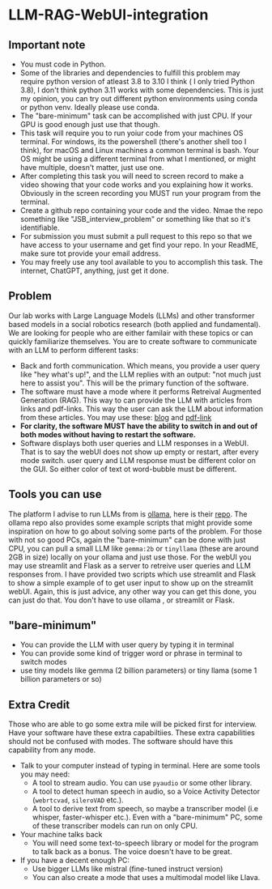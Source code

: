 # LLM-RAG-WebUI-integration

## Important note
* You must code in Python.
* Some of the libraries and dependencies to fulfill this problem may require python version of atleast 3.8 to 3.10 I think ( I only tried Python 3.8), I don't think python 3.11 works with some dependencies. This is just my opinion, you can try out different python environments using conda or python venv. Ideally please use conda.
* The "bare-minimum" task can be accomplished with just CPU. If your GPU is good enough just use that though.
* This task will require you to run yoiur code from your machines OS terminal. For windows, its the powershell (there's another shell too I think), for macOS and Linux machines a common terminal is bash. Your OS might be using a different terminal from what I mentioned, or might have multiple, doesn't matter, just use one.
* After completing this task you will need to screen record to make a video showing that your code works and you explaining how it works. Obviously in the screen recording you MUST run your program from the terminal.
* Create a github repo containing your code and the video. Nmae the repo something like "JSB_interview_problem" or something like that so it's identifiable.
* For submission you must submit a pull request to this repo so that we have access to your username and get find your repo. In your ReadME,  make sure tot provide your email address.
* You may freely use any tool available to you to accomplish this task. The internet, ChatGPT, anything, just get it done.
  

## Problem
Our lab works with Large Language Models (LLMs) and other transformer based models in a social robotics research (both applied and fundamental). We are looking for people who are either familair with these topics or can quickly familiarize themselves. You are to create software to communicate with an LLM to perform different tasks:
* Back and forth communication. Which means, you provide a user query like "hey what's up!", and the LLM replies with an output: "not much just here to assist you". This will be the primary function of the software.
* The software must have a mode where it performs Retreival Augmented Generation (RAG). This way to can provide the LLM with articles from links and pdf-links. This way the user can ask the LLM about information from these articles. You may use these: [blog](https://ollama.com/blog/run-llama2-uncensored-locally) and [pdf-link](https://d18rn0p25nwr6d.cloudfront.net/CIK-0001813756/975b3e9b-268e-4798-a9e4-2a9a7c92dc10.pdf)
* **For clarity, the software MUST have the ability to switch in and out of both modes without having to restart the software.**
* Software displays both user queries and LLM responses in a WebUI. That is to say the webUI does not show up empty or restart, after every mode switch. user query and LLM response must be different color on the GUI. So either color of text ot word-bubble must be different.

## Tools you can use
The platform I advise to run LLMs from is [ollama](https://ollama.com/), here is their [repo](https://github.com/ollama/ollama). The ollama repo also provides some example scripts that might provide some inspiration on how to go about solving some parts of the problem.
For those with not so good PCs, again the "bare-minimum" can be done with just CPU, you can pull a small LLM like `gemma:2b` or `tinyllama` (these are around 2GB in size) locally on your ollama and just use those. For the webUI you may use streamlit and Flask as a server to retreive user queries and LLM responses from. I have provided two scripts which use streamlit and Flask to show a simple example of to get user input to show up on the streamlit webUI. Again, this is just advice, any other way you can get this done, you can just do that. You don't have to use ollama , or streamlit or Flask.

## "bare-minimum"
* You can provide the LLM with user query by typing it in terminal
* You can provide some kind of trigger word or phrase in terminal to switch modes
* use tiny models like gemma (2 billion parameters) or tiny llama (some 1 billion parameters or so)


## Extra Credit
Those who are able to go some extra mile will be picked first for interview. Have your software have these extra capabiltiies. These extra capabilities should not be confused with modes. The software should have this capability from any mode.

* Talk to your computer instead of typing in terminal. Here are some tools you may need:
  * A tool to stream audio. You can use `pyaudio` or some other library.
  * A tool to detect human speech in audio, so a Voice Activity Detector (`webrtcvad`, `sileroVAD` etc.).
  * A tool to derive text from speech, so maybe a  transcriber model (i.e whisper, faster-whisper etc.). Even with a "bare-minimum" PC, some of these transcriber models can run on only CPU.
* Your machine talks back
    * You will need some text-to-speech library or model for the program to talk back as a bonus. The voice doesn't have to be great. 
* If you have a decent enough PC:
    * Use bigger LLMs like mistral (fine-tuned instruct version)
    * You can also create a mode that uses a multimodal model like Llava.
